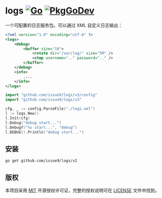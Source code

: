 logs
[![Go](https://github.com/issue9/logs/workflows/Go/badge.svg)](https://github.com/issue9/logs/actions?query=workflow%3AGo)
[![PkgGoDev](https://pkg.go.dev/badge/github.com/issue9/logs/v3)](https://pkg.go.dev/github.com/issue9/logs/v3)
======

一个可配置的日志服务包。可以通过 XML 自定义日志输出：

```xml
<?xml version="1.0" encoding="utf-8" ?>
<logs>
    <debug>
        <buffer size="10">
            <rotate dir="/var/log/" size="5M" />
            <stmp username=".." password=".." />
        </buffer>
    </debug>
    <info>
        ....
    </info>
</logs>
```

```go
import "github.com/issue9/logs/v3/config"
import "github.com/issue9/logs/v3"

cfg, _ := config.ParseFile("./logs.xml")
l := logs.New()
l.Init(cfg)
l.Debug("debug start...")
l.Debugf("%v start...", "debug")
l.DEBUG().Println("debug start...")
```

安装
---

```shell
go get github.com/issue9/logs/v2
```

版权
---

本项目采用 [MIT](https://opensource.org/licenses/MIT) 开源授权许可证，完整的授权说明可在 [LICENSE](LICENSE) 文件中找到。
